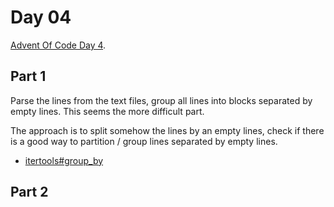 # Day 04

[Advent Of Code Day 4](https://adventofcode.com/2020/day/4).

## Part 1

Parse the lines from the text files, group all lines into blocks separated by empty lines. This seems the more difficult part.

The approach is to split somehow the lines by an empty lines, check if there is a good way to partition / group lines separated by empty lines.

* [itertools#group_by](https://docs.rs/itertools/0.8.0/itertools/trait.Itertools.html#method.group_by)


## Part 2